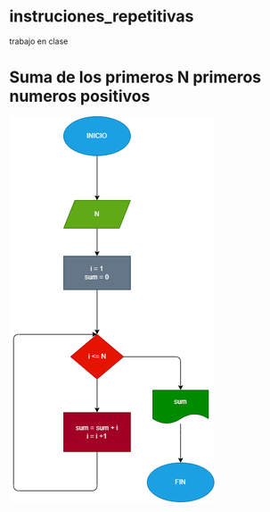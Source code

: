 # instruciones_repetitivas
trabajo en clase

# Suma de los primeros N primeros numeros positivos


![Diagrama de flujo](diagrama.png "Diagrama de flujo")
